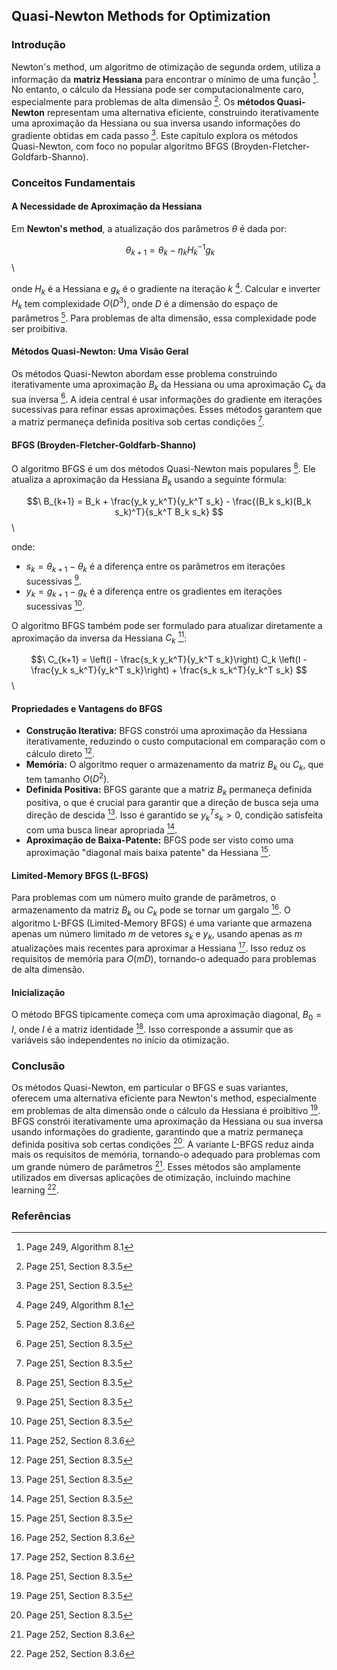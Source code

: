 ## Quasi-Newton Methods for Optimization

### Introdução
Newton's method, um algoritmo de otimização de segunda ordem, utiliza a informação da **matriz Hessiana** para encontrar o mínimo de uma função [^249]. No entanto, o cálculo da Hessiana pode ser computacionalmente caro, especialmente para problemas de alta dimensão [^251]. Os **métodos Quasi-Newton** representam uma alternativa eficiente, construindo iterativamente uma aproximação da Hessiana ou sua inversa usando informações do gradiente obtidas em cada passo [^251]. Este capítulo explora os métodos Quasi-Newton, com foco no popular algoritmo BFGS (Broyden-Fletcher-Goldfarb-Shanno).

### Conceitos Fundamentais

#### A Necessidade de Aproximação da Hessiana
Em **Newton's method**, a atualização dos parâmetros $\theta$ é dada por:

$$\
\theta_{k+1} = \theta_k - \eta_k H_k^{-1} g_k
$$\

onde $H_k$ é a Hessiana e $g_k$ é o gradiente na iteração $k$ [^249]. Calcular e inverter $H_k$ tem complexidade $O(D^3)$, onde $D$ é a dimensão do espaço de parâmetros [^252]. Para problemas de alta dimensão, essa complexidade pode ser proibitiva.

#### Métodos Quasi-Newton: Uma Visão Geral
Os métodos Quasi-Newton abordam esse problema construindo iterativamente uma aproximação $B_k$ da Hessiana ou uma aproximação $C_k$ da sua inversa [^251]. A ideia central é usar informações do gradiente em iterações sucessivas para refinar essas aproximações. Esses métodos garantem que a matriz permaneça definida positiva sob certas condições [^251].

#### BFGS (Broyden-Fletcher-Goldfarb-Shanno)
O algoritmo BFGS é um dos métodos Quasi-Newton mais populares [^251]. Ele atualiza a aproximação da Hessiana $B_k$ usando a seguinte fórmula:

$$\
B_{k+1} = B_k + \frac{y_k y_k^T}{y_k^T s_k} - \frac{(B_k s_k)(B_k s_k)^T}{s_k^T B_k s_k}
$$\

onde:
- $s_k = \theta_{k+1} - \theta_k$ é a diferença entre os parâmetros em iterações sucessivas [^251].
- $y_k = g_{k+1} - g_k$ é a diferença entre os gradientes em iterações sucessivas [^251].

O algoritmo BFGS também pode ser formulado para atualizar diretamente a aproximação da inversa da Hessiana $C_k$ [^252]:

$$\
C_{k+1} = \left(I - \frac{s_k y_k^T}{y_k^T s_k}\right) C_k \left(I - \frac{y_k s_k^T}{y_k^T s_k}\right) + \frac{s_k s_k^T}{y_k^T s_k}
$$\

#### Propriedades e Vantagens do BFGS
- **Construção Iterativa:** BFGS constrói uma aproximação da Hessiana iterativamente, reduzindo o custo computacional em comparação com o cálculo direto [^251].
- **Memória:** O algoritmo requer o armazenamento da matriz $B_k$ ou $C_k$, que tem tamanho $O(D^2)$.
- **Definida Positiva:** BFGS garante que a matriz $B_k$ permaneça definida positiva, o que é crucial para garantir que a direção de busca seja uma direção de descida [^251]. Isso é garantido se $y_k^T s_k > 0$, condição satisfeita com uma busca linear apropriada [^251].
- **Aproximação de Baixa-Patente:** BFGS pode ser visto como uma aproximação "diagonal mais baixa patente" da Hessiana [^251].

#### Limited-Memory BFGS (L-BFGS)
Para problemas com um número muito grande de parâmetros, o armazenamento da matriz $B_k$ ou $C_k$ pode se tornar um gargalo [^252]. O algoritmo L-BFGS (Limited-Memory BFGS) é uma variante que armazena apenas um número limitado $m$ de vetores $s_k$ e $y_k$, usando apenas as $m$ atualizações mais recentes para aproximar a Hessiana [^252]. Isso reduz os requisitos de memória para $O(mD)$, tornando-o adequado para problemas de alta dimensão.

#### Inicialização
O método BFGS tipicamente começa com uma aproximação diagonal, $B_0 = I$, onde $I$ é a matriz identidade [^251]. Isso corresponde a assumir que as variáveis são independentes no início da otimização.

### Conclusão

Os métodos Quasi-Newton, em particular o BFGS e suas variantes, oferecem uma alternativa eficiente para Newton's method, especialmente em problemas de alta dimensão onde o cálculo da Hessiana é proibitivo [^251]. BFGS constrói iterativamente uma aproximação da Hessiana ou sua inversa usando informações do gradiente, garantindo que a matriz permaneça definida positiva sob certas condições [^251]. A variante L-BFGS reduz ainda mais os requisitos de memória, tornando-o adequado para problemas com um grande número de parâmetros [^252]. Esses métodos são amplamente utilizados em diversas aplicações de otimização, incluindo machine learning [^252].

### Referências
[^249]: Page 249, Algorithm 8.1
[^251]: Page 251, Section 8.3.5
[^252]: Page 252, Section 8.3.6
<!-- END -->